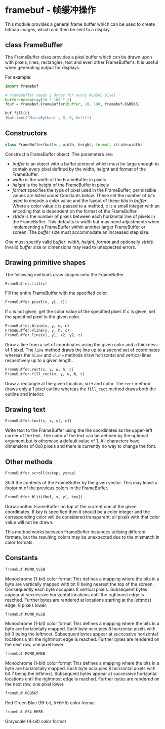 framebuf - 帧缓冲操作
=============================================

This module provides a general frame buffer which can be used to create
bitmap images, which can then be sent to a display.

class FrameBuffer
-----------------

The FrameBuffer class provides a pixel buffer which can be drawn upon with
pixels, lines, rectangles, text and even other FrameBuffer's. It is useful
when generating output for displays.

For example:

```python
import framebuf

# FrameBuffer needs 2 bytes for every RGB565 pixel
buffer=bytearray(10 * 100 * 2)
fbuf = framebuf.FrameBuffer(buffer, 10, 100, framebuf.RGB565)

buf.fill(0)
fbuf.text('MicroPython!', 0, 0, 0xffff)
```

Constructors
------------

```python
class FrameBuffer(buffer, width, height, format, stride=width)
```
Construct a FrameBuffer object.  The parameters are:

   - *buffer* is an object with a buffer protocol which must be large
enough to contain every pixel defined by the width, height and
format of the FrameBuffer.
   - *width* is the width of the FrameBuffer in pixels
   - *height* is the height of the FrameBuffer in pixels
   - *format* specifies the type of pixel used in the FrameBuffer;
permissible values are listed under Constants below. These set the
number of bits used to encode a color value and the layout of these
bits in *buffer*.
Where a color value c is passed to a method, c is a small integer
with an encoding that is dependent on the format of the FrameBuffer.
   - *stride* is the number of pixels between each horizontal line
of pixels in the FrameBuffer. This defaults to *width* but may
need adjustments when implementing a FrameBuffer within another
larger FrameBuffer or screen. The *buffer* size must accommodate
an increased step size.

One must specify valid *buffer*, *width*, *height*, *format* and
optionally *stride*.  Invalid *buffer* size or dimensions may lead to
unexpected errors.

Drawing primitive shapes
------------------------

The following methods draw shapes onto the FrameBuffer.

```python
FrameBuffer.fill(c)
```
Fill the entire FrameBuffer with the specified color.

```python
FrameBuffer.pixel(x, y[, c])
```
If *c* is not given, get the color value of the specified pixel.
If *c* is given, set the specified pixel to the given color.

```python
FrameBuffer.hline(x, y, w, c)
FrameBuffer.vline(x, y, h, c)
FrameBuffer.line(x1, y1, x2, y2, c)
```

Draw a line from a set of coordinates using the given color and
a thickness of 1 pixel. The `line` method draws the line up to
a second set of coordinates whereas the `hline` and `vline`
methods draw horizontal and vertical lines respectively up to
a given length.

```python
FrameBuffer.rect(x, y, w, h, c)
FrameBuffer.fill_rect(x, y, w, h, c)
```

Draw a rectangle at the given location, size and color. The `rect`
method draws only a 1 pixel outline whereas the `fill_rect` method
draws both the outline and interior.

Drawing text
------------

```python
FrameBuffer.text(s, x, y[, c])
```
Write text to the FrameBuffer using the the coordinates as the upper-left
corner of the text. The color of the text can be defined by the optional
argument but is otherwise a default value of 1. All characters have
dimensions of 8x8 pixels and there is currently no way to change the font.


Other methods
-------------

```python
FrameBuffer.scroll(xstep, ystep)
```
Shift the contents of the FrameBuffer by the given vector. This may
leave a footprint of the previous colors in the FrameBuffer.

```python
FrameBuffer.blit(fbuf, x, y[, key])
```
Draw another FrameBuffer on top of the current one at the given coordinates.
If *key* is specified then it should be a color integer and the
corresponding color will be considered transparent: all pixels with that
color value will not be drawn.

This method works between FrameBuffer instances utilising different formats,
but the resulting colors may be unexpected due to the mismatch in color
formats.

Constants
---------

```python
framebuf.MONO_VLSB
```
Monochrome (1-bit) color format
This defines a mapping where the bits in a byte are vertically mapped with
bit 0 being nearest the top of the screen. Consequently each byte occupies
8 vertical pixels. Subsequent bytes appear at successive horizontal
locations until the rightmost edge is reached. Further bytes are rendered
at locations starting at the leftmost edge, 8 pixels lower.

```python
framebuf.MONO_HLSB
```
Monochrome (1-bit) color format
This defines a mapping where the bits in a byte are horizontally mapped.
Each byte occupies 8 horizontal pixels with bit 0 being the leftmost.
Subsequent bytes appear at successive horizontal locations until the
rightmost edge is reached. Further bytes are rendered on the next row, one
pixel lower.

```python
framebuf.MONO_HMSB
```
Monochrome (1-bit) color format
This defines a mapping where the bits in a byte are horizontally mapped.
Each byte occupies 8 horizontal pixels with bit 7 being the leftmost.
Subsequent bytes appear at successive horizontal locations until the
rightmost edge is reached. Further bytes are rendered on the next row, one
pixel lower.

```python
framebuf.RGB565
```
Red Green Blue (16-bit, 5+6+5) color format

```python
framebuf.GS4_HMSB
```
Grayscale (4-bit) color format
